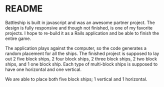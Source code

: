 # README

Battleship is built in javascript and was an awesome partner project.
The design is fully responsive and though not finished, is one of my favorite projects.
I hope to re-build it as a Rails application and be able to finish the entire game.

The application plays against the computer, so the code generates a random placement for all the ships.
The finished project is supposed to lay out 2 five block ships, 2 four block ships, 2 three block ships, 2 two block ships, and 1 one block ship.
Each type of multi-block ships is supposed to have one horizontal and one vertical.

We are able to place both five block ships; 1 vertical and 1 horizontal. 
